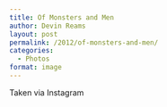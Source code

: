 ```yaml
---
title: Of Monsters and Men
author: Devin Reams
layout: post
permalink: /2012/of-monsters-and-men/
categories:
  - Photos
format: image
---
```

<!-- This post is created by Instagrate to WordPress, a WordPress Plugin by polevaultweb.com - http://www.polevaultweb.com/plugins/instagrate-to-wordpress/ -->Taken via Instagram